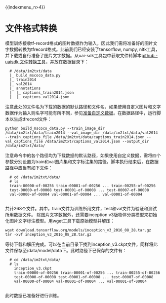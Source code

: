 {{indexmenu_n>4}}

# 文件格式转换

模型训练接收tf-record格式的图片数据作为输入，因此我们需将准备好的图片文字数据转换为tfrecord格式。此前我们已经安装了tensorflow,
numpy, nltk工具，并下载或自行准备了图片文字数据。从uai-sdk工具包中获取文件转脚本[github - uaisdk
文件转换工具](https://github.com/ucloud/uai-sdk/blob/master/examples/tensorflow/train/im2txt/build_mscoco_data.py)，并放在数据目录下：

``` 
  # /data/im2txt/data
  |_ build_mscoco_data.py
  |_ train2014
  |_ val2014
  |_ annotations
  |  |_ captions_train2014.json
  |  |_ captions_val2014.json
```

注意此处的文件名为下载的数据的默认路径和文件名，如果使用自定义图片和文字数据作为输入则名字可能有所不同，参见[准备自定义数据](/ai/uai-train/cases/im2txt/prep-ud)。在数据路径中，运行脚本以生成tfrecord文件：

    python build_mscoco_data.py --train_image_dir /data/im2txt/data/train2014 --val_image_dir /data/im2txt/data/val2014 --train_captions_file /data/im2txt/data/captions_train2014.json --val_captions_file /data/im2txt/captions_val2014.json --output_dir /data/im2txt/data/

注意命令中的各个路径均为下载数据的默认路径，如果使用自定义数据，需将四个参数分别设置为train和val图片集和文字标注集的路径。脚本执行结束后，在数据路径中应当有如下文件：

``` 
  # cd /data/im2txt/data/
  # ls
  train-00000-of-00256 train-00001-of-00256 ... train-00255-of-00256
  test-00000-of-00008 test-00001-of-00008 ... test-00007-of-00008
  val-00000-of-00004 val-00001-of-00004 ... val-00001-of-00004
  
```

共计268个文件。其中，train文件为训练所用文件，test和val文件为验证和测试所用数据文件。 除图片文字数据外，还需要inception
v3版物体分类模型来初始化图片文字标注模型。用wget工具下载原始模型并解压：

    wget download.tensorflow.org/models/inception_v3_2016_08_28.tar.gz
    tar -xvf inception_v3_2016_08_28.tar.gz

等待下载和解压完成。可以在当前目录下找到inception\_v3.ckpt文件，同样将此文件保存至/data/model/data下。此时路径下已保存的文件有：

``` 
  # cd /data/im2txt/data/
  # ls
    inception_v3.ckpt
    train-00000-of-00256 train-00001-of-00256 ... train-00255-of-00256
    test-00000-of-00008 test-00001-of-00008 ... test-00007-of-00008
    val-00000-of-00004 val-00001-of-00004 ... val-00001-of-00004
    
```

此时数据已准备好进行训练。
